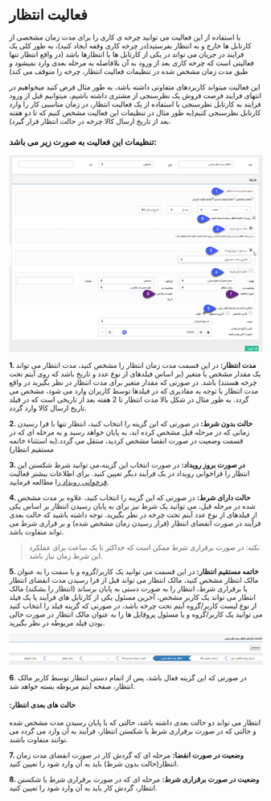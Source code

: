 #  فعالیت انتظار 

با استفاده از این فعالیت می توانید چرخه ی کاری را برای مدت زمان مشخصی  از کارتابل ها خارج و   به انتظار بفرستید(در چرخه کاری وقفه ایجاد کنید)، به طور کلی یک فرایند در جریان می تواند در یکی از کارتابل ها یا انتظارها باشد (در واقع انتظار تنها فعالیتی است که چرخه کاری بعد از ورود به آن بلافاصله به مرحله بعدی وارد نمیشود و طبق مدت زمان مشخص شده در تنظیمات فعالیت انتظار، چرخه را متوقف می کند)

این فعالیت میتواند کاربردهای متفاوتی داشته باشد، به طور مثال فرض کنید میخواهیم در انتهای فرایند فرصت فروش یک نظرسنجی از مشتری داشته باشیم، میتوانیم قبل از ورود فرایند به کارتابل نظرسنجی با استفاده از یک فعالیت انتظار، در زمان مناسبی کار را وارد کارتابل نظرسنجی کنیم(به طور مثال در تنظیمات این فعالیت مشخص کنیم که تا دو هفته بعد از تاریخ ارسال کالا چرخه در حالت انتظار قرار گیرد). 

### تنظیمات این فعالیت به صورت زیر می باشد:

![](Activity.png)

**1. مدت انتظار:** در این قسمت مدت زمان انتظار را مشخص کنید، مدت انتظار می تواند یک مقدار مشخص یا متغیر (بر اساس فیلدهای از نوع عدد و تاریخ باشد که روی آیتم تحت چرخه هستند) باشد. در صورتی که مقدار متغیر برای مدت انتظار در نظر بگیرید در واقع مدت انتظار با توجه به مقادیری که در فیلدها توسط کاربران وارد می شود، مشخص می گردد. به طور مثال در شکل بالا مدت انتظار تا 2 هفته بعد از تاریخی است که در فیلد تاریخ ارسال کالا وارد گردد.

**2. حالت بدون شرط:** در صورتی که این گزینه را انتخاب کنید، انتظار تنها با فرا رسیدن زمانی که در مرحله قبل مشخص کرده اید، به پایان خواهد رسید و به مرحله ای که در قسمت وضعیت در صورت انقضا مشخص کردید،  منتقل می گردد.(به استثناء خاتمه مستقیم انتظار)

**3. در صورت بروز رویداد:** در صورت انتخاب این گزینه،می توانید شرط شکستن این انتظار را فراخوانی رویداد در یک فرآیند دیگر تعیین کنید. برای اطلاعات بیشتر فعالیت[ فرخوانی رویداد ](https://github.com/1stco/PayamGostarDocs/blob/master/help%202.5.4/Settings/Personalization-crm/Overview/Process-design/Create-a-work-cycle/Activity/Call-the-event/Call-the-event.md)را مطالعه فرمایید.

**4. حالت دارای شرط:** در صورتی که این گزینه را انتخاب کنید، علاوه بر مدت مشخص شده در مرحله قبل، می توانید یک شرط نیز برای به پایان رسیدن انتظار بر اساس یکی از فیلدهای از نوع عدد آیتم تحت چرخه در نظر بگیرید. توجه داشته باشید که حالت بعدی فرآیند در صورت انقضای انتظار (فرار رسیدن زمان مشخص شده) و بر قراری شرط می تواند متفاوت باشد.

> نکته: در صورت برقراری شرط ممکن است که حداکثر تا یک ساعت برای عملکرد این شرط زمان نیاز باشد.


**5.  خاتمه مستقیم انتظار:** در این قسمت می توانید یک کاربر/گروه و یا سمت را به عنوان مالک انتظار مشخص کنید، مالک انتظار می تواند قبل از فرا رسیدن مدت انقضای انتظار یا برقراری شرط، انتظار را به صورت دستی به پایان برساند (انتظار را بشکند) مالک انتظار می تواند یک کاربر مشخص، آخرین مسئول یکی از کارتابل های فرآیند یا یک فیلد از نوع لیست کاربر/گروه آیتم تحت چرخه باشد، در صورتی که گزینه فیلد را انتخاب کنید می توانید یک کاربر/گروه و یا مسئول پروفایل ها را به عنوان مالک انتظار در صورت خالی بودن فیلد مربوطه در نظر بگیرید.

![](Delay1.png)

**6**. در صورتی که این گزینه فعال باشد، پس از اتمام دستی انتظار توسط کاربر مالک انتظار، صفحه آیتم مربوطه بسته خواهد شد.

#### :حالت های بعدی انتظار

انتظار می تواند دو حالت بعدی داشته باشد، حالتی که با پایان رسیدن مدت مشخص شده و حالتی که در صورت برقراری شرط یا شکستن انتظار، فرآیند به آن وارد می گردد می توانند متفاوت باشند.

**7. وضعیت در صورت انقضا:** مرحله ای که گردش کار در صورت انقضای مدت زمان انتظار(حالت بدون شرط) باید به آن وارد شود را تعیین کنید.

**8. وضعیت در صورت برقراری شرط:** مرحله ای که در صورت برقراری شرط یا شکستن انتظار، گردش کار باید به آن وارد شود را تعیین کنید.

